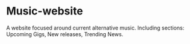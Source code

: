 # Music-website
A website focused around current alternative music. Including sections: Upcoming Gigs, New releases, Trending News.
